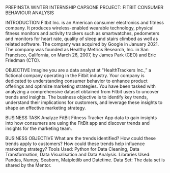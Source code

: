 PREPINSTA WINTER INTERNSHIP CAPSONE PROJECT:
FITBIT CONSUMER BEHAVIOUR ANALYSIS

INTRODUCTION
Fitbit Inc. is an American consumer electronics and fitness company. It produces wireless-enabled wearable technology, physical fitness monitors and activity trackers such as smartwatches, pedometers and monitors for heart rate, quality of sleep and stairs climbed as well as related software. The company was acquired by Google in January 2021. The company was founded as Healthy Metrics Research, Inc. in San Francisco, California, on March 26, 2007, by James Park (CEO) and Eric Friedman (CTO).

OBJECTIVE
Imagine you are a data analyst at “HealthTrackers Inc.,” a fictional company operating in the Fitbit industry. Your company is dedicated to understanding consumer behavior to enhance product offerings and optimize marketing strategies. You have been tasked with analyzing a comprehensive dataset obtained from Fitbit users to uncover trends and insights. The business objective is to identify key trends, understand their implications for customers, and leverage these insights to shape an effective marketing strategy.

BUSINESS TASK
Analyze FitBit Fitness Tracker App data to gain insights into how consumers are using the FitBit app and discover trends and insights for the marketing team.

BUSINESS OBJECTIVE
What are the trends identified?
How could these trends apply to customers?
How could these trends help influence marketing strategy?
Tools Used:
Python for Data Cleaning, Data Transformation, Data Visualisation and Data Analysis.
Libraries Used: Pandas, Numpy, Seaborn, Matplotlib and Datetime.
Data Set:
The data set is shared by the Mentor.
